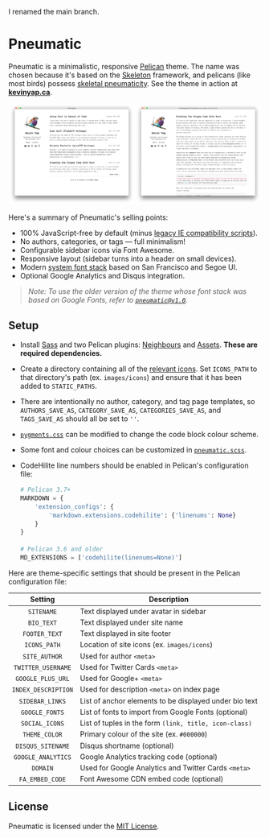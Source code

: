 I renamed the main branch.

# Pneumatic

Pneumatic is a minimalistic, responsive [Pelican] theme. The name was chosen
because it's based on the [Skeleton] framework, and pelicans (like most birds)
possess [skeletal pneumaticity]. See the theme in action at **[kevinyap.ca]**.

![Pneumatic Screenshots](.github/screenshots.png?raw=true)

Here's a summary of Pneumatic's selling points:

- 100% JavaScript-free by default (minus [legacy IE compatibility scripts]).
- No authors, categories, or tags — full minimalism!
- Configurable sidebar icons via Font Awesome.
- Responsive layout (sidebar turns into a header on small devices).
- Modern [system font stack] based on San Francisco and Segoe UI.
- Optional Google Analytics and Disqus integration.

> _Note: To use the older version of the theme whose font stack was based on
Google Fonts, refer to [`pneumatic@v1.0`]._

## Setup

- Install [Sass] and two Pelican plugins: [Neighbours] and [Assets].
  **These are required dependencies.**
- Create a directory containing all of the [relevant icons]. Set `ICONS_PATH`
  to that directory's path (ex. `images/icons`) and ensure that it has been
  added to `STATIC_PATHS`.
- There are intentionally no author, category, and tag page templates, so
  `AUTHORS_SAVE_AS`, `CATEGORY_SAVE_AS`, `CATEGORIES_SAVE_AS`, and
  `TAGS_SAVE_AS` should all be set to `''`.
- [`pygments.css`] can be modified to change the code block colour scheme.
- Some font and colour choices can be customized in [`pneumatic.scss`].
- CodeHilite line numbers should be enabled in Pelican's configuration file:

  ```python
  # Pelican 3.7+
  MARKDOWN = {
      'extension_configs': {
          'markdown.extensions.codehilite': {'linenums': None}
      }
  }

  # Pelican 3.6 and older
  MD_EXTENSIONS = ['codehilite(linenums=None)']
  ```

Here are theme-specific settings that should be present in the Pelican configuration file:

|  Setting            | Description                                            |
|:-------------------:|--------------------------------------------------------|
| `SITENAME`          | Text displayed under avatar in sidebar                 |
| `BIO_TEXT`          | Text displayed under site name                         |
| `FOOTER_TEXT`       | Text displayed in site footer                          |
| `ICONS_PATH`        | Location of site icons (ex. `images/icons`)            |
| `SITE_AUTHOR`       | Used for author `<meta>`                               |
| `TWITTER_USERNAME`  | Used for Twitter Cards `<meta>`                        |
| `GOOGLE_PLUS_URL`   | Used for Google+ `<meta>`                              |
| `INDEX_DESCRIPTION` | Used for description `<meta>` on index page            |
| `SIDEBAR_LINKS`     | List of anchor elements to be displayed under bio text |
| `GOOGLE_FONTS`      | List of fonts to import from Google Fonts (optional)   |
| `SOCIAL_ICONS`      | List of tuples in the form `(link, title, icon-class)` |
| `THEME_COLOR`       | Primary colour of the site (ex. `#000000`)             |
| `DISQUS_SITENAME`   | Disqus shortname (optional)                            |
| `GOOGLE_ANALYTICS`  | Google Analytics tracking code (optional)              |
| `DOMAIN`            | Used for Google Analytics and Twitter Cards `<meta>`   |
| `FA_EMBED_CODE`     | Font Awesome CDN embed code (optional)                 |


## License

Pneumatic is licensed under the [MIT License].

[Pelican]: http://getpelican.com
[Skeleton]: http://getskeleton.com
[skeletal pneumaticity]: http://en.wikipedia.org/wiki/Skeletal_pneumaticity
[kevinyap.ca]: http://kevinyap.ca

[legacy IE compatibility scripts]: https://github.com/iKevinY/pneumatic/blob/be36413d72870eb182d3c75303922b1e6a5ccb25/templates/base.html#L47-L50
[system font stack]: https://css-tricks.com/snippets/css/system-font-stack/
[`pneumatic@v1.0`]: https://github.com/iKevinY/pneumatic/tree/v1.0

[Sass]: http://sass-lang.com
[Neighbours]: https://github.com/getpelican/pelican-plugins/tree/master/neighbors
[Assets]: https://github.com/getpelican/pelican-plugins/tree/master/assets

[relevant icons]: https://github.com/iKevinY/iKevinY.github.io/tree/src/content/images/icons
[`pygments.css`]: static/pygments.css
[`pneumatic.scss`]: static/pneumatic.scss

[MIT License]: LICENSE
